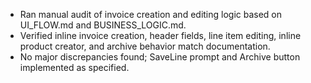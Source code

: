 - Ran manual audit of invoice creation and editing logic based on UI_FLOW.md and BUSINESS_LOGIC.md.
- Verified inline invoice creation, header fields, line item editing, inline product creator, and archive behavior match documentation.
- No major discrepancies found; SaveLine prompt and Archive button implemented as specified.
